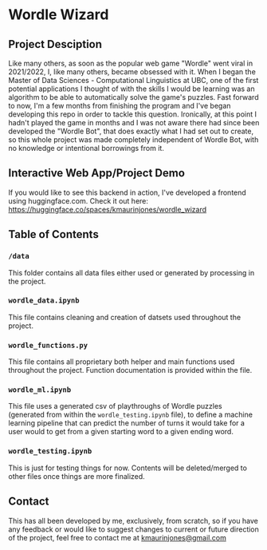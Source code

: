 # Wordle Wizard
## Project Desciption
Like many others, as soon as the popular web game "Wordle" went viral in 2021/2022, I, like many others, became obsessed with it. When I began the Master of Data Sciences - Computational Linguistics at UBC, one of the first potential applications I thought of with the skills I would be learning was an algorithm to be able to automatically solve the game's puzzles. Fast forward to now, I'm a few months from finishing the program and I've began developing this repo in order to tackle this question. Ironically, at this point I hadn't played the game in months and I was not aware there had since been developed the "Wordle Bot", that does exactly what I had set out to create, so this whole project was made completely independent of Wordle Bot, with no knowledge or intentional borrowings from it.

## Interactive Web App/Project Demo
If you would like to see this backend in action, I've developed a frontend using huggingface.com. Check it out here: https://huggingface.co/spaces/kmaurinjones/wordle_wizard

## Table of Contents
### `/data`
This folder contains all data files either used or generated by processing in the project.
### `wordle_data.ipynb`
This file contains cleaning and creation of datsets used throughout the project.
### `wordle_functions.py`
This file contains all proprietary both helper and main functions used throughout the project. Function documentation is provided within the file.
### `wordle_ml.ipynb`
This file uses a generated csv of playthroughs of Wordle puzzles (generated from within the `wordle_testing.ipynb` file), to define a machine learning pipeline that can predict the number of turns it would take for a user would to get from a given starting word to a given ending word.
### `wordle_testing.ipynb`
This is just for testing things for now. Contents will be deleted/merged to other files once things are more finalized.
## Contact
This has all been developed by me, exclusively, from scratch, so if you have any feedback or would like to suggest changes to current or future direction of the project, feel free to contact me at kmaurinjones@gmail.com